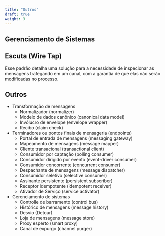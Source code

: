 ```yaml
---
title: "Outros"
draft: true
weight: 3
---
```


## Gerenciamento de Sistemas

## Escuta (Wire Tap)

Esse padrão detalha uma solução para a necessidade de inspecionar as mensagens trafegando em um canal, com a garantia de que elas não serão modificadas no processo.

## Outros

- Transformação de mensagens
	- Normalizador (normalizer)
	- Modelo de dados canônico (canonical data model)
	- Invólucro de envelope (envelope wrapper)
	- Recibo (claim check)
- Terminadores ou pontos finais de mensageria (endpoints)
	- Portal de entrada de mensagens (messaging gateway)
	- Mapeamento de mensagens (message mapper)
	- Cliente transacional (transactional client)
	- Consumidor por captação (polling consumer)
	- Consumidor dirigido por evento (event-driver consumer)
	- Consumidor concorrente (concurrent consumer)
	- Despachante de mensagens (message dispatcher)
	- Consumidor seletivo (selective consumer)
	- Assinante persistente (persistent subscriber)
	- Receptor idempotente (idempotent receiver)
	- Ativador de Serviço (service activator)
- Gerenciamento de sistemas
	- Controlle de barramento (control bus)
	- Histórico de mensagens (message history)
	- Desvio (Detour)
	- Loja de mensagens (message store)
	- Proxy esperto (smart proxy)
	- Canal de expurgo (channel purger)